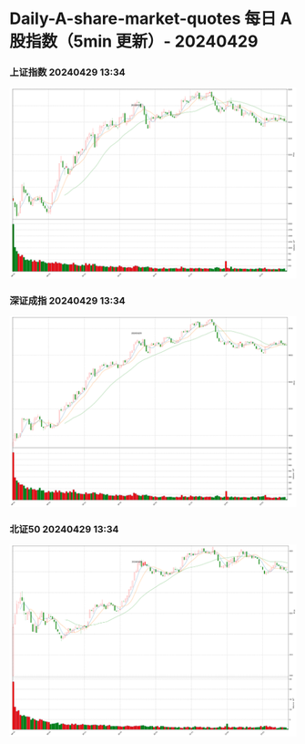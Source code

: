 
# Daily-A-share-market-quotes 每日 A 股指数（5min 更新）- 20240429

### 上证指数 20240429 13:34
![](./fig/2024/4/20240429-sh000001.png)

### 深证成指 20240429 13:34
![](./fig/2024/4/20240429-sz399001.png)

### 北证50 20240429 13:34
![](./fig/2024/4/20240429-bj899050.png)
